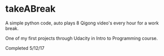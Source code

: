 # takeABreak
A simple python code, auto plays 8 Qigong video's every hour for a work break.

One of my first projects through Udacity in Intro to Programming course. 

Completed 5/12/17
